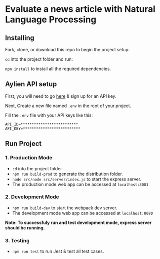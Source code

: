 # Evaluate a news article with Natural Language Processing

## Installing
Fork, clone, or download this repo to begin the project setup.

 `cd` into the project folder and run:

`npm install` to install all the required dependencies.

## Aylien API setup

First, you will need to go [here](https://developer.aylien.com/signup) & sign up for an API key. 

Next, Create a new  file named `.env` in the root of your project.

Fill the `.env` file with your API keys like this:

```
API_ID=**************************
API_KEY=**************************
```

## Run Project

### 1. Production Mode
- `cd` into the project folder
- `npm run build-prod` to generate the distribution folder.
- `node src/node src/server/index.js` to start the express server.
- The production mode web app can be accessed at `localhost:8081`

### 2. Development Mode
- `npm run build-dev` to start the webpack dev server.
- The development mode web app can be accessed at `localhost:8080`

**Note: To successfuly run and test development mode, express server should be running.**

### 3. Testing
- `npm run test` to run Jest & test all test cases.
